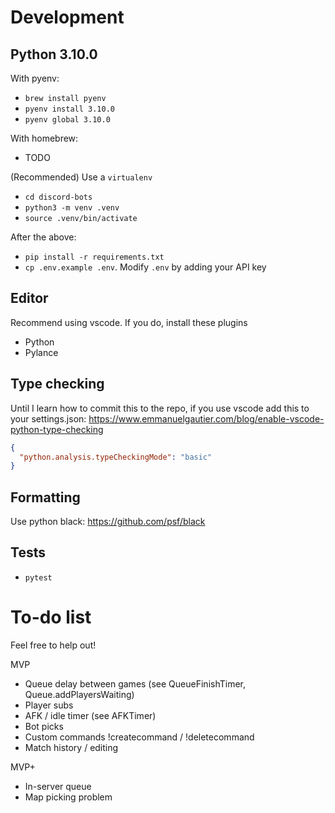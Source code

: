 # Development

## Python 3.10.0
With pyenv:
- `brew install pyenv`
- `pyenv install 3.10.0`
- `pyenv global 3.10.0`

With homebrew:
- TODO

(Recommended) Use a `virtualenv`
- `cd discord-bots`
- `python3 -m venv .venv`
- `source .venv/bin/activate`

After the above:
- `pip install -r requirements.txt`
- `cp .env.example .env`. Modify `.env` by adding your API key


## Editor
Recommend using vscode. If you do, install these plugins
- Python
- Pylance

## Type checking
Until I learn how to commit this to the repo, if you use vscode add this to your settings.json:
https://www.emmanuelgautier.com/blog/enable-vscode-python-type-checking
```json
{
  "python.analysis.typeCheckingMode": "basic"
}
```

## Formatting
Use python black: https://github.com/psf/black

## Tests
- `pytest`

# To-do list

Feel free to help out!

MVP
- Queue delay between games (see QueueFinishTimer, Queue.addPlayersWaiting)
- Player subs
- AFK / idle timer (see AFKTimer)
- Bot picks
- Custom commands !createcommand / !deletecommand
- Match history / editing

MVP+
- In-server queue
- Map picking problem